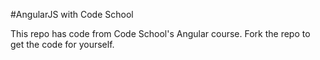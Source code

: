 #AngularJS with Code School

This repo has code from Code School's Angular course. Fork the repo to get the code for yourself.
